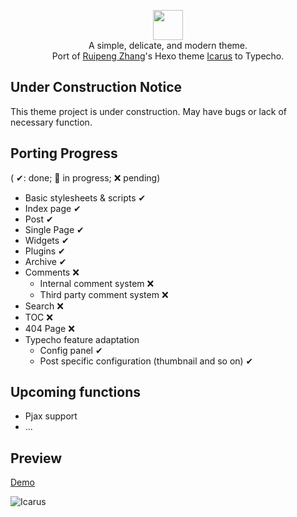 <p align="center" class="has-mb-6">
<img class="not-gallery-item" height="48" src="http://ppoffice.github.io/hexo-theme-icarus/images/logo.svg">
<br> 
A simple, delicate, and modern theme.
<br>
Port of <a href="https://github.com/ppoffice">Ruipeng Zhang</a>'s Hexo theme <a href="https://github.com/ppoffice/hexo-theme-icarus/">Icarus</a> to Typecho.
</p>

## Under Construction Notice

This theme project is under construction. May have bugs or lack of necessary function.

## Porting Progress
( ✔: done; 🚧 in progress; ❌ pending)
* Basic stylesheets & scripts ✔
* Index page ✔
* Post ✔
* Single Page ✔
* Widgets ✔
* Plugins ✔
* Archive ✔
* Comments ❌
  * Internal comment system ❌
  * Third party comment system ❌
* Search ❌
* TOC ❌
* 404 Page ❌
* Typecho feature adaptation
  * Config panel ✔
  * Post specific configuration (thumbnail and so on) ✔


## Upcoming functions
* Pjax support
* ...

## Preview
[Demo](https://blog.kenorizon.cn/)

![Icarus](http://ppoffice.github.io/hexo-theme-icarus/gallery/preview.png?1 "Icarus Preview")


